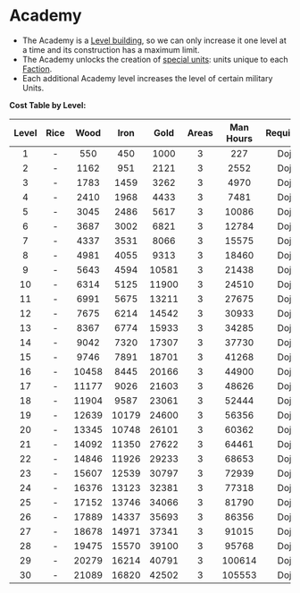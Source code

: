 # Academy

- The Academy is a [Level building](../index.md#types-of-buildings), so we can only increase it one level at a time and its construction has a maximum limit.
- The Academy unlocks the creation of [special units](../../military-units/index.md#special-units): units unique to each [Faction](../../factions.md).
- Each additional Academy level increases the level of certain military Units.

**Cost Table by Level:**

| Level | Rice  | Wood  | Iron  | Gold  | Areas | Man Hours | Requirement | Máx. level |
| :---: | :---: | :---: | :---: | :---: | :---: | :-------: | :---------: | :--------: |
|   1   |   -   |  550  |  450  | 1000  |   3   |    227    |   Dojo(3)   |     30     |
|   2   |   -   | 1162  |  951  | 2121  |   3   |   2552    |   Dojo(3)   |     30     |
|   3   |   -   | 1783  | 1459  | 3262  |   3   |   4970    |   Dojo(3)   |     30     |
|   4   |   -   | 2410  | 1968  | 4433  |   3   |   7481    |   Dojo(3)   |     30     |
|   5   |   -   | 3045  | 2486  | 5617  |   3   |   10086   |   Dojo(3)   |     30     |
|   6   |   -   | 3687  | 3002  | 6821  |   3   |   12784   |   Dojo(3)   |     30     |
|   7   |   -   | 4337  | 3531  | 8066  |   3   |   15575   |   Dojo(3)   |     30     |
|   8   |   -   | 4981  | 4055  | 9313  |   3   |   18460   |   Dojo(3)   |     30     |
|   9   |   -   | 5643  | 4594  | 10581 |   3   |   21438   |   Dojo(3)   |     30     |
|  10   |   -   | 6314  | 5125  | 11900 |   3   |   24510   |   Dojo(3)   |     30     |
|  11   |   -   | 6991  | 5675  | 13211 |   3   |   27675   |   Dojo(3)   |     30     |
|  12   |   -   | 7675  | 6214  | 14542 |   3   |   30933   |   Dojo(3)   |     30     |
|  13   |   -   | 8367  | 6774  | 15933 |   3   |   34285   |   Dojo(3)   |     30     |
|  14   |   -   | 9042  | 7320  | 17307 |   3   |   37730   |   Dojo(3)   |     30     |
|  15   |   -   | 9746  | 7891  | 18701 |   3   |   41268   |   Dojo(3)   |     30     |
|  16   |   -   | 10458 | 8445  | 20166 |   3   |   44900   |   Dojo(3)   |     30     |
|  17   |   -   | 11177 | 9026  | 21603 |   3   |   48626   |   Dojo(3)   |     30     |
|  18   |   -   | 11904 | 9587  | 23061 |   3   |   52444   |   Dojo(3)   |     30     |
|  19   |   -   | 12639 | 10179 | 24600 |   3   |   56356   |   Dojo(3)   |     30     |
|  20   |   -   | 13345 | 10748 | 26101 |   3   |   60362   |   Dojo(3)   |     30     |
|  21   |   -   | 14092 | 11350 | 27622 |   3   |   64461   |   Dojo(3)   |     30     |
|  22   |   -   | 14846 | 11926 | 29233 |   3   |   68653   |   Dojo(3)   |     30     |
|  23   |   -   | 15607 | 12539 | 30797 |   3   |   72939   |   Dojo(3)   |     30     |
|  24   |   -   | 16376 | 13123 | 32381 |   3   |   77318   |   Dojo(3)   |     30     |
|  25   |   -   | 17152 | 13746 | 34066 |   3   |   81790   |   Dojo(3)   |     30     |
|  26   |   -   | 17889 | 14337 | 35693 |   3   |   86356   |   Dojo(3)   |     30     |
|  27   |   -   | 18678 | 14971 | 37341 |   3   |   91015   |   Dojo(3)   |     30     |
|  28   |   -   | 19475 | 15570 | 39100 |   3   |   95768   |   Dojo(3)   |     30     |
|  29   |   -   | 20279 | 16214 | 40791 |   3   |  100614   |   Dojo(3)   |     30     |
|  30   |   -   | 21089 | 16820 | 42502 |   3   |  105553   |   Dojo(3)   |     30     |